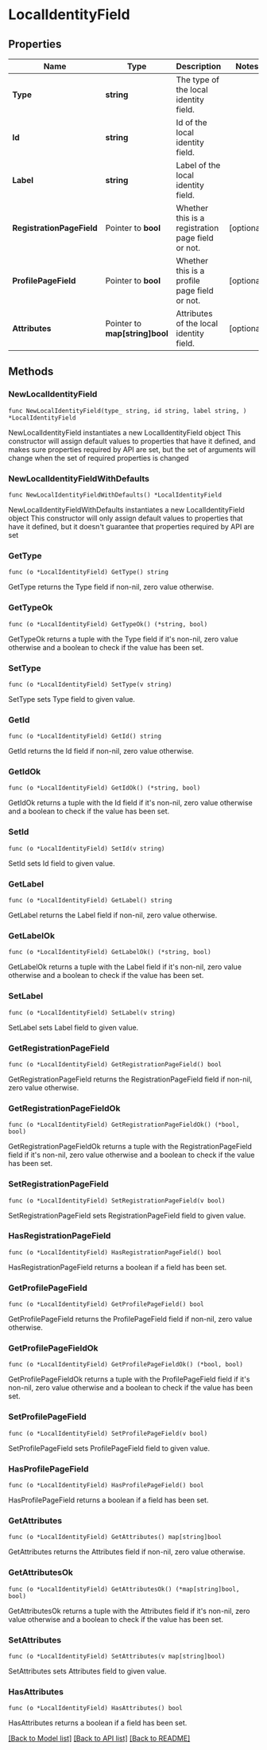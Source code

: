 # LocalIdentityField

## Properties

Name | Type | Description | Notes
------------ | ------------- | ------------- | -------------
**Type** | **string** | The type of the local identity field. | 
**Id** | **string** | Id of the local identity field. | 
**Label** | **string** | Label of the local identity field. | 
**RegistrationPageField** | Pointer to **bool** | Whether this is a registration page field or not. | [optional] 
**ProfilePageField** | Pointer to **bool** | Whether this is a profile page field or not. | [optional] 
**Attributes** | Pointer to **map[string]bool** | Attributes of the local identity field. | [optional] 

## Methods

### NewLocalIdentityField

`func NewLocalIdentityField(type_ string, id string, label string, ) *LocalIdentityField`

NewLocalIdentityField instantiates a new LocalIdentityField object
This constructor will assign default values to properties that have it defined,
and makes sure properties required by API are set, but the set of arguments
will change when the set of required properties is changed

### NewLocalIdentityFieldWithDefaults

`func NewLocalIdentityFieldWithDefaults() *LocalIdentityField`

NewLocalIdentityFieldWithDefaults instantiates a new LocalIdentityField object
This constructor will only assign default values to properties that have it defined,
but it doesn't guarantee that properties required by API are set

### GetType

`func (o *LocalIdentityField) GetType() string`

GetType returns the Type field if non-nil, zero value otherwise.

### GetTypeOk

`func (o *LocalIdentityField) GetTypeOk() (*string, bool)`

GetTypeOk returns a tuple with the Type field if it's non-nil, zero value otherwise
and a boolean to check if the value has been set.

### SetType

`func (o *LocalIdentityField) SetType(v string)`

SetType sets Type field to given value.


### GetId

`func (o *LocalIdentityField) GetId() string`

GetId returns the Id field if non-nil, zero value otherwise.

### GetIdOk

`func (o *LocalIdentityField) GetIdOk() (*string, bool)`

GetIdOk returns a tuple with the Id field if it's non-nil, zero value otherwise
and a boolean to check if the value has been set.

### SetId

`func (o *LocalIdentityField) SetId(v string)`

SetId sets Id field to given value.


### GetLabel

`func (o *LocalIdentityField) GetLabel() string`

GetLabel returns the Label field if non-nil, zero value otherwise.

### GetLabelOk

`func (o *LocalIdentityField) GetLabelOk() (*string, bool)`

GetLabelOk returns a tuple with the Label field if it's non-nil, zero value otherwise
and a boolean to check if the value has been set.

### SetLabel

`func (o *LocalIdentityField) SetLabel(v string)`

SetLabel sets Label field to given value.


### GetRegistrationPageField

`func (o *LocalIdentityField) GetRegistrationPageField() bool`

GetRegistrationPageField returns the RegistrationPageField field if non-nil, zero value otherwise.

### GetRegistrationPageFieldOk

`func (o *LocalIdentityField) GetRegistrationPageFieldOk() (*bool, bool)`

GetRegistrationPageFieldOk returns a tuple with the RegistrationPageField field if it's non-nil, zero value otherwise
and a boolean to check if the value has been set.

### SetRegistrationPageField

`func (o *LocalIdentityField) SetRegistrationPageField(v bool)`

SetRegistrationPageField sets RegistrationPageField field to given value.

### HasRegistrationPageField

`func (o *LocalIdentityField) HasRegistrationPageField() bool`

HasRegistrationPageField returns a boolean if a field has been set.

### GetProfilePageField

`func (o *LocalIdentityField) GetProfilePageField() bool`

GetProfilePageField returns the ProfilePageField field if non-nil, zero value otherwise.

### GetProfilePageFieldOk

`func (o *LocalIdentityField) GetProfilePageFieldOk() (*bool, bool)`

GetProfilePageFieldOk returns a tuple with the ProfilePageField field if it's non-nil, zero value otherwise
and a boolean to check if the value has been set.

### SetProfilePageField

`func (o *LocalIdentityField) SetProfilePageField(v bool)`

SetProfilePageField sets ProfilePageField field to given value.

### HasProfilePageField

`func (o *LocalIdentityField) HasProfilePageField() bool`

HasProfilePageField returns a boolean if a field has been set.

### GetAttributes

`func (o *LocalIdentityField) GetAttributes() map[string]bool`

GetAttributes returns the Attributes field if non-nil, zero value otherwise.

### GetAttributesOk

`func (o *LocalIdentityField) GetAttributesOk() (*map[string]bool, bool)`

GetAttributesOk returns a tuple with the Attributes field if it's non-nil, zero value otherwise
and a boolean to check if the value has been set.

### SetAttributes

`func (o *LocalIdentityField) SetAttributes(v map[string]bool)`

SetAttributes sets Attributes field to given value.

### HasAttributes

`func (o *LocalIdentityField) HasAttributes() bool`

HasAttributes returns a boolean if a field has been set.


[[Back to Model list]](../README.md#documentation-for-models) [[Back to API list]](../README.md#documentation-for-api-endpoints) [[Back to README]](../README.md)


